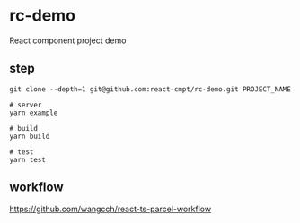 # rc-demo

React component project demo

## step

```
git clone --depth=1 git@github.com:react-cmpt/rc-demo.git PROJECT_NAME

# server
yarn example

# build
yarn build

# test
yarn test
```

## workflow

https://github.com/wangcch/react-ts-parcel-workflow
